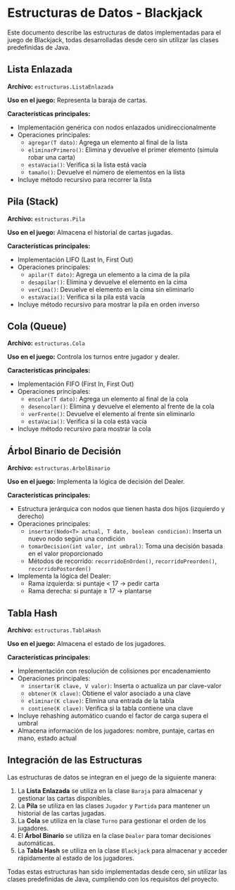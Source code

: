 # Estructuras de Datos - Blackjack

Este documento describe las estructuras de datos implementadas para el juego de Blackjack, todas desarrolladas desde cero sin utilizar las clases predefinidas de Java.

## Lista Enlazada

**Archivo:** `estructuras.ListaEnlazada`

**Uso en el juego:** Representa la baraja de cartas.

**Características principales:**
- Implementación genérica con nodos enlazados unidireccionalmente
- Operaciones principales:
  - `agregar(T dato)`: Agrega un elemento al final de la lista
  - `eliminarPrimero()`: Elimina y devuelve el primer elemento (simula robar una carta)
  - `estaVacia()`: Verifica si la lista está vacía
  - `tamaño()`: Devuelve el número de elementos en la lista
- Incluye método recursivo para recorrer la lista

## Pila (Stack)

**Archivo:** `estructuras.Pila`

**Uso en el juego:** Almacena el historial de cartas jugadas.

**Características principales:**
- Implementación LIFO (Last In, First Out)
- Operaciones principales:
  - `apilar(T dato)`: Agrega un elemento a la cima de la pila
  - `desapilar()`: Elimina y devuelve el elemento en la cima
  - `verCima()`: Devuelve el elemento en la cima sin eliminarlo
  - `estaVacia()`: Verifica si la pila está vacía
- Incluye método recursivo para mostrar la pila en orden inverso

## Cola (Queue)

**Archivo:** `estructuras.Cola`

**Uso en el juego:** Controla los turnos entre jugador y dealer.

**Características principales:**
- Implementación FIFO (First In, First Out)
- Operaciones principales:
  - `encolar(T dato)`: Agrega un elemento al final de la cola
  - `desencolar()`: Elimina y devuelve el elemento al frente de la cola
  - `verFrente()`: Devuelve el elemento al frente sin eliminarlo
  - `estaVacia()`: Verifica si la cola está vacía
- Incluye método recursivo para mostrar la cola

## Árbol Binario de Decisión

**Archivo:** `estructuras.ArbolBinario`

**Uso en el juego:** Implementa la lógica de decisión del Dealer.

**Características principales:**
- Estructura jerárquica con nodos que tienen hasta dos hijos (izquierdo y derecho)
- Operaciones principales:
  - `insertar(Nodo<T> actual, T dato, boolean condicion)`: Inserta un nuevo nodo según una condición
  - `tomarDecision(int valor, int umbral)`: Toma una decisión basada en el valor proporcionado
  - Métodos de recorrido: `recorridoEnOrden()`, `recorridoPreorden()`, `recorridoPostorden()`
- Implementa la lógica del Dealer:
  - Rama izquierda: si puntaje < 17 → pedir carta
  - Rama derecha: si puntaje ≥ 17 → plantarse

## Tabla Hash

**Archivo:** `estructuras.TablaHash`

**Uso en el juego:** Almacena el estado de los jugadores.

**Características principales:**
- Implementación con resolución de colisiones por encadenamiento
- Operaciones principales:
  - `insertar(K clave, V valor)`: Inserta o actualiza un par clave-valor
  - `obtener(K clave)`: Obtiene el valor asociado a una clave
  - `eliminar(K clave)`: Elimina una entrada de la tabla
  - `contiene(K clave)`: Verifica si la tabla contiene una clave
- Incluye rehashing automático cuando el factor de carga supera el umbral
- Almacena información de los jugadores: nombre, puntaje, cartas en mano, estado actual

## Integración de las Estructuras

Las estructuras de datos se integran en el juego de la siguiente manera:

1. La **Lista Enlazada** se utiliza en la clase `Baraja` para almacenar y gestionar las cartas disponibles.
2. La **Pila** se utiliza en las clases `Jugador` y `Partida` para mantener un historial de las cartas jugadas.
3. La **Cola** se utiliza en la clase `Turno` para gestionar el orden de los jugadores.
4. El **Árbol Binario** se utiliza en la clase `Dealer` para tomar decisiones automáticas.
5. La **Tabla Hash** se utiliza en la clase `Blackjack` para almacenar y acceder rápidamente al estado de los jugadores.

Todas estas estructuras han sido implementadas desde cero, sin utilizar las clases predefinidas de Java, cumpliendo con los requisitos del proyecto.
